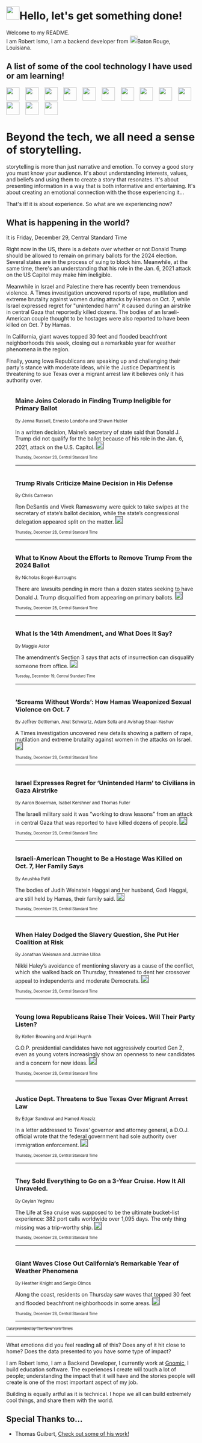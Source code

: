 <h1><img src="https://emojis.slackmojis.com/emojis/images/1643514375/3493/hot-coffee.gif?1643514375" width="35"/>Hello, let's get something done!</h1>

<p>Welcome to my README.<br/>
I am Robert Ismo, I am a backend developer from <img src="https://emojis.slackmojis.com/emojis/images/1638395689/50435/moulin_rouge.png?1638395689" width="20"/>Baton Rouge, Louisiana.</p>
<h2>A list of some of the cool technology I have used or am learning!</h2>
<p>
<img src="https://emojis.slackmojis.com/emojis/images/1643516091/21142/meow_bongotap.gif?1643516091" width="35" alt="">
<img src="https://img.shields.io/badge/Favorite%20Frontend%20Framework-SvelteKit-f83903" alt="">
<img src="https://img.shields.io/badge/Second%20Favorite-Vue-40b581" alt="">
<img src="https://img.shields.io/badge/Most%20Used%20Runtime-Nodejs-78b061" alt="">
<img src="https://emojis.slackmojis.com/emojis/images/1643517416/34482/fire.gif?1643517416" width="35" alt="">
<img src="https://img.shields.io/badge/Javascript%20But%20Better-Typescript-0078ca" alt="">
<img src="https://img.shields.io/badge/Favorite%20Language-Elixir-3e244d" alt="">
<img src="https://img.shields.io/badge/Containerize%20Everything-Docker-6ac9ef" alt="">
<img src="https://emojis.slackmojis.com/emojis/images/1643514596/5999/meow_party.gif?1643514596" width="35" alt="">
<img src="https://img.shields.io/badge/API%20Love%20Language-Graphql-de32a5" alt="">
<img src="https://img.shields.io/badge/Our%20Favorite%20Version%20Controller-Git-e94f33" alt="">
<img src="https://img.shields.io/badge/Favorite%20Database-Redis-d42d1d" alt="">
<img src="https://emojis.slackmojis.com/emojis/images/1643514559/5584/deployparrot.gif?1643514559" width="35" alt="">
<img src="https://img.shields.io/badge/Container%20Interstate-RabbitMQ-f66200" alt="">
<img src="https://img.shields.io/badge/Gotta%20Learn-Kubernetes-316adf" alt="">
<img src="https://img.shields.io/badge/Really%20Mature%20Now-WASM-654fef" alt="">
<img src="https://emojis.slackmojis.com/emojis/images/1666642497/61942/dance_vibe.gif?1666642497" width="35" alt="">
<img src="https://img.shields.io/badge/For%20My%20M1-ARM64-657d96" alt="">
<img src="https://img.shields.io/badge/Loving%20This%20So%20Much-TailwindCSS-17bcb5" alt="">
<img src="https://img.shields.io/badge/Cool%20Build%20Tool-Vite-f9cb24" alt="">
<img src="https://emojis.slackmojis.com/emojis/images/1669231376/62819/working-on-it.gif?1669231376" width="35" alt="">
<img src="https://img.shields.io/badge/Fun%20and%20Easy%20Database-MongoDB-5f8c49" alt="">
<img src="https://img.shields.io/badge/JS%20Life%20Support-NPM-c73737" alt="">
<img src="https://img.shields.io/badge/I%20Liked%20It-DynamoDB-0073b9" alt="">
<img src="https://emojis.slackmojis.com/emojis/images/1643514045/46/question.gif?1643514045" width="35" alt="">
<img src="https://img.shields.io/badge/cool-React-60d6f9" alt="">
<img src="https://img.shields.io/badge/Future%20Big%20Project-Lambda-f37e00" alt="">
<img src="https://img.shields.io/badge/NPM%20But%20Better-PNPM-f1aa07" alt="">
<img src="https://emojis.slackmojis.com/emojis/images/1643514943/9662/fbwow.gif?1643514943" width="35" alt="">
<img src="https://img.shields.io/badge/First%20Language-C-662079" alt="">
<img src="https://img.shields.io/badge/Where%20I%20Deploy%20Frontend-Vercel-000000" alt="">
<img src="https://img.shields.io/badge/Who%20Does%20not%20Want%20an%20App-Swift-f9492a" alt="">
<img src="https://emojis.slackmojis.com/emojis/images/1643514058/151/javascript.png?1643514058" width="35" alt="">
<img src="https://img.shields.io/badge/cool-Python-fbd542" alt="">
<img src="https://img.shields.io/badge/Favorite%20Something-Stripe-656cdc" alt="">
<img src="https://img.shields.io/badge/Of%20Course-HTML5-ed6327" alt="">
<img src="https://emojis.slackmojis.com/emojis/images/1660415405/60731/bomb.gif?1660415405" width="35" alt="">
<img src="https://img.shields.io/badge/hate-CSS-2964ec" alt="">
<img src="https://img.shields.io/badge/Learning-CircleCI-141215" alt="">
<img src="https://img.shields.io/badge/Learning-Rust-fbbb3b" alt="">
<img src="https://emojis.slackmojis.com/emojis/images/1660415397/60712/writing-hand.gif?1660415397" width="35" alt="">
<img src="https://img.shields.io/badge/Dev%20Browser%20of%20Choice-Firefox-cc4e26" alt="">
<img src="https://img.shields.io/badge/Recoverying%20From%20Windows-UNIX-1781e3" alt="">
<img src="https://img.shields.io/badge/LOVE-LogSeq-90c1c2" alt="">
<img src="https://emojis.slackmojis.com/emojis/images/1643514066/223/kirby.gif?1643514066" width="35" alt="">
<img src="https://img.shields.io/badge/Daily%20Driver-MacOS-e6e6e8" alt="">
<img src="https://img.shields.io/badge/Git%20Server-Github-000000" alt="">
<img src="https://img.shields.io/badge/enjoyable-EC2-f17428" alt="">
<img src="https://emojis.slackmojis.com/emojis/images/1643514239/2069/excited.gif?1643514239" width="35" alt="">
</p>
<h1>Beyond the tech, we all need a sense of storytelling.</h1>
<p>storytelling is more than just narrative and emotion. To convey a good story you must know your audience. It's about understanding interests, values, and beliefs and using them to create a story that resonates. It's about presenting information in a way that is both informative and entertaining. It's about creating an emotional connection with the those experiencing it...</p>
<p>That's it! it is about experience. So what are we experiencing now?</p>
<h2>What is happening in the world?</h2>
<p>It is Friday, December 29, Central Standard Time</p>
<p>
Right now in the US, there is a debate over whether or not Donald Trump should be allowed to remain on primary ballots for the 2024 election. Several states are in the process of suing to block him. Meanwhile, at the same time, there&#39;s an understanding that his role in the Jan. 6, 2021 attack on the US Capitol may make him ineligible. 

Meanwhile in Israel and Palestine there has recently been tremendous violence. A Times investigation uncovered reports of rape, mutilation and extreme brutality against women during attacks by Hamas on Oct. 7, while Israel expressed regret for &quot;unintended harm&quot; it caused during an airstrike in central Gaza that reportedly killed dozens. The bodies of an Israeli-American couple thought to be hostages were also reported to have been killed on Oct. 7 by Hamas. 

In California, giant waves topped 30 feet and flooded beachfront neighborhoods this week, closing out a remarkable year for weather phenomena in the region. 

Finally, young Iowa Republicans are speaking up and challenging their party&#39;s stance with moderate ideas, while the Justice Department is threatening to sue Texas over a migrant arrest law it believes only it has authority over.</p>
<ol>
<img src="https://img.shields.io/badge/-us-blue" alt="">
<h3>Maine Joins Colorado in Finding Trump Ineligible for Primary Ballot</h3>
<sub>By Jenna Russell, Ernesto Londoño and Shawn Hubler</sub>
<p>In a written decision, Maine’s secretary of state said that Donald J. Trump did not qualify for the ballot because of his role in the Jan. 6, 2021, attack on the U.S. Capitol.  <a href=""><img src="https://developer.nytimes.com/files/poweredby_nytimes_30b.png?v=1583354208352" height="20"></a></p>
<sub><sub>Thursday, December 28, Central Standard Time</sub></sub>
<hr/>
<img src="https://img.shields.io/badge/-us-blue" alt="">
<h3>Trump Rivals Criticize Maine Decision in His Defense</h3>
<sub>By Chris Cameron</sub>
<p>Ron DeSantis and Vivek Ramaswamy were quick to take swipes at the secretary of state’s ballot decision, while the state’s congressional delegation appeared split on the matter.  <a href=""><img src="https://developer.nytimes.com/files/poweredby_nytimes_30b.png?v=1583354208352" height="20"></a></p>
<sub><sub>Thursday, December 28, Central Standard Time</sub></sub>
<hr/>
<img src="https://img.shields.io/badge/-us-blue" alt="">
<h3>What to Know About the Efforts to Remove Trump From the 2024 Ballot</h3>
<sub>By Nicholas Bogel-Burroughs</sub>
<p>There are lawsuits pending in more than a dozen states seeking to have Donald J. Trump disqualified from appearing on primary ballots.  <a href=""><img src="https://developer.nytimes.com/files/poweredby_nytimes_30b.png?v=1583354208352" height="20"></a></p>
<sub><sub>Thursday, December 28, Central Standard Time</sub></sub>
<hr/>
<img src="https://img.shields.io/badge/-us-blue" alt="">
<h3>What Is the 14th Amendment, and What Does It Say?</h3>
<sub>By Maggie Astor</sub>
<p>The amendment’s Section 3 says that acts of insurrection can disqualify someone from office.  <a href=""><img src="https://developer.nytimes.com/files/poweredby_nytimes_30b.png?v=1583354208352" height="20"></a></p>
<sub><sub>Tuesday, December 19, Central Standard Time</sub></sub>
<hr/>
<img src="https://img.shields.io/badge/-world-blue" alt="">
<h3>‘Screams Without Words’: How Hamas Weaponized Sexual Violence on Oct. 7</h3>
<sub>By Jeffrey Gettleman, Anat Schwartz, Adam Sella and Avishag Shaar-Yashuv</sub>
<p>A Times investigation uncovered new details showing a pattern of rape, mutilation and extreme brutality against women in the attacks on Israel.  <a href=""><img src="https://developer.nytimes.com/files/poweredby_nytimes_30b.png?v=1583354208352" height="20"></a></p>
<sub><sub>Thursday, December 28, Central Standard Time</sub></sub>
<hr/>
<img src="https://img.shields.io/badge/-world-blue" alt="">
<h3>Israel Expresses Regret for ‘Unintended Harm’ to Civilians in Gaza Airstrike</h3>
<sub>By Aaron Boxerman, Isabel Kershner and Thomas Fuller</sub>
<p>The Israeli military said it was “working to draw lessons” from an attack in central Gaza that was reported to have killed dozens of people.  <a href=""><img src="https://developer.nytimes.com/files/poweredby_nytimes_30b.png?v=1583354208352" height="20"></a></p>
<sub><sub>Thursday, December 28, Central Standard Time</sub></sub>
<hr/>
<img src="https://img.shields.io/badge/-world-blue" alt="">
<h3>Israeli-American Thought to Be a Hostage Was Killed on Oct. 7, Her Family Says</h3>
<sub>By Anushka Patil</sub>
<p>The bodies of Judih Weinstein Haggai and her husband, Gadi Haggai, are still held by Hamas, their family said.  <a href=""><img src="https://developer.nytimes.com/files/poweredby_nytimes_30b.png?v=1583354208352" height="20"></a></p>
<sub><sub>Thursday, December 28, Central Standard Time</sub></sub>
<hr/>
<img src="https://img.shields.io/badge/-us-blue" alt="">
<h3>When Haley Dodged the Slavery Question, She Put Her Coalition at Risk</h3>
<sub>By Jonathan Weisman and Jazmine Ulloa</sub>
<p>Nikki Haley’s avoidance of mentioning slavery as a cause of the conflict, which she walked back on Thursday, threatened to dent her crossover appeal to independents and moderate Democrats.  <a href=""><img src="https://developer.nytimes.com/files/poweredby_nytimes_30b.png?v=1583354208352" height="20"></a></p>
<sub><sub>Thursday, December 28, Central Standard Time</sub></sub>
<hr/>
<img src="https://img.shields.io/badge/-us-blue" alt="">
<h3>Young Iowa Republicans Raise Their Voices. Will Their Party Listen?</h3>
<sub>By Kellen Browning and Anjali Huynh</sub>
<p>G.O.P. presidential candidates have not aggressively courted Gen Z, even as young voters increasingly show an openness to new candidates and a concern for new ideas.  <a href=""><img src="https://developer.nytimes.com/files/poweredby_nytimes_30b.png?v=1583354208352" height="20"></a></p>
<sub><sub>Thursday, December 28, Central Standard Time</sub></sub>
<hr/>
<img src="https://img.shields.io/badge/-us-blue" alt="">
<h3>Justice Dept. Threatens to Sue Texas Over Migrant Arrest Law</h3>
<sub>By Edgar Sandoval and Hamed Aleaziz</sub>
<p>In a letter addressed to Texas’ governor and attorney general, a D.O.J. official wrote that the federal government had sole authority over immigration enforcement.  <a href=""><img src="https://developer.nytimes.com/files/poweredby_nytimes_30b.png?v=1583354208352" height="20"></a></p>
<sub><sub>Thursday, December 28, Central Standard Time</sub></sub>
<hr/>
<img src="https://img.shields.io/badge/-travel-blue" alt="">
<h3>They Sold Everything to Go on a 3-Year Cruise. How It All Unraveled.</h3>
<sub>By Ceylan Yeginsu</sub>
<p>The Life at Sea cruise was supposed to be the ultimate bucket-list experience: 382 port calls worldwide over 1,095 days. The only thing missing was a trip-worthy ship.  <a href=""><img src="https://developer.nytimes.com/files/poweredby_nytimes_30b.png?v=1583354208352" height="20"></a></p>
<sub><sub>Thursday, December 28, Central Standard Time</sub></sub>
<hr/>
<img src="https://img.shields.io/badge/-us-blue" alt="">
<h3>Giant Waves Close Out California’s Remarkable Year of Weather Phenomena</h3>
<sub>By Heather Knight and Sergio Olmos</sub>
<p>Along the coast, residents on Thursday saw waves that topped 30 feet and flooded beachfront neighborhoods in some areas.  <a href=""><img src="https://developer.nytimes.com/files/poweredby_nytimes_30b.png?v=1583354208352" height="20"></a></p>
<sub><sub>Thursday, December 28, Central Standard Time</sub></sub>
<hr/>
</ol>
<a href="https://developer.nytimes.com"><sub><sub>Data provided by The New York Times</sub></sub></a>
<hr/>
<p>What emotions did you feel reading all of this? Does any of it hit close to home? Does the data presented to you have some type of impact?</p>
<p>I am Robert Ismo, I am a Backend Developer, I currently work at <a href="https://gnomic.education/">Gnomic</a>, I build education software. The experiences I create will touch a lot of people; understanding the impact that it will have and the stories people will create is one of the most important aspect of my job.</p>
<p>Building is equally artful as it is technical. I hope we all can build extremely cool things, and share them with the world.</p>
<h2>Special Thanks to...</h2>
<ul>
<li>Thomas Guibert, <a href="https://github.com/thmsgbrt/thmsgbrt">Check out some of his work!</a></li>
</ul>